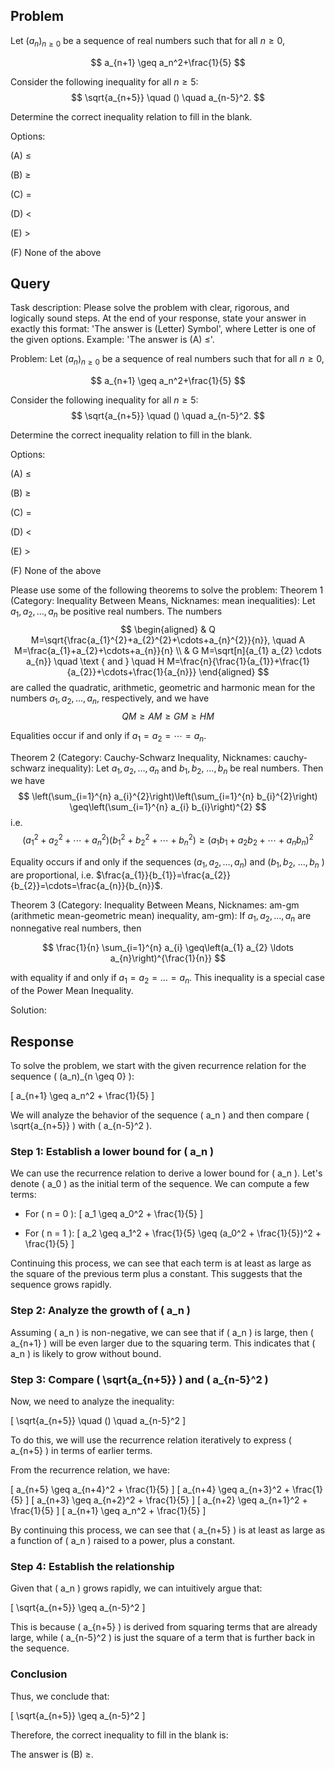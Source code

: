 ## Problem

Let $\left(a_n\right)_{n \geq 0}$ be a sequence of real numbers such that for all $n \geq 0$,

$$
a_{n+1} \geq a_n^2+\frac{1}{5}
$$

Consider the following inequality for all $n \geq 5$:
$$
\sqrt{a_{n+5}} \quad () \quad a_{n-5}^2.
$$

Determine the correct inequality relation to fill in the blank.

Options:

(A) $\leq$ 

(B) $\geq$

(C) $=$ 

(D) $<$

(E) $>$

(F) None of the above

## Query

Task description: Please solve the problem with clear, rigorous, and logically sound steps. At the end of your response, state your answer in exactly this format: 'The answer is (Letter) Symbol', where Letter is one of the given options. Example: 'The answer is (A) $\leq$'.

Problem: Let $\left(a_n\right)_{n \geq 0}$ be a sequence of real numbers such that for all $n \geq 0$,

$$
a_{n+1} \geq a_n^2+\frac{1}{5}
$$

Consider the following inequality for all $n \geq 5$:
$$
\sqrt{a_{n+5}} \quad () \quad a_{n-5}^2.
$$

Determine the correct inequality relation to fill in the blank.

Options:

(A) $\leq$ 

(B) $\geq$

(C) $=$ 

(D) $<$

(E) $>$

(F) None of the above

Please use some of the following theorems to solve the problem:
Theorem 1 (Category: Inequality Between Means, Nicknames: mean inequalities): Let $a_{1}, a_{2}, \ldots, a_{n}$ be positive real numbers. The numbers
$$
\begin{aligned}
& Q M=\sqrt{\frac{a_{1}^{2}+a_{2}^{2}+\cdots+a_{n}^{2}}{n}}, \quad A M=\frac{a_{1}+a_{2}+\cdots+a_{n}}{n} \\
& G M=\sqrt[n]{a_{1} a_{2} \cdots a_{n}} \quad \text { and } \quad H M=\frac{n}{\frac{1}{a_{1}}+\frac{1}{a_{2}}+\cdots+\frac{1}{a_{n}}}
\end{aligned}
$$
are called the quadratic, arithmetic, geometric and harmonic mean for the numbers $a_{1}, a_{2}, \ldots, a_{n}$, respectively, and we have
$$
Q M \geq A M \geq G M \geq H M
$$

Equalities occur if and only if $a_{1}=a_{2}=\cdots=a_{n}$.

Theorem 2 (Category: Cauchy-Schwarz Inequality, Nicknames: cauchy-schwarz inequality): Let $a_{1}, a_{2}, \ldots, a_{n}$ and $b_{1}, b_{2}$, $\ldots, b_{n}$ be real numbers. Then we have
$$
\left(\sum_{i=1}^{n} a_{i}^{2}\right)\left(\sum_{i=1}^{n} b_{i}^{2}\right) \geq\left(\sum_{i=1}^{n} a_{i} b_{i}\right)^{2}
$$
i.e.
$$
\left(a_{1}^{2}+a_{2}^{2}+\cdots+a_{n}^{2}\right)\left(b_{1}^{2}+b_{2}^{2}+\cdots+b_{n}^{2}\right) \geq\left(a_{1} b_{1}+a_{2} b_{2}+\cdots+a_{n} b_{n}\right)^{2}
$$

Equality occurs if and only if the sequences $\left(a_{1}, a_{2}, \ldots, a_{n}\right)$ and $\left(b_{1}, b_{2}\right.$, $\ldots, b_{n}$ ) are proportional, i.e. $\frac{a_{1}}{b_{1}}=\frac{a_{2}}{b_{2}}=\cdots=\frac{a_{n}}{b_{n}}$.

Theorem 3 (Category: Inequality Between Means, Nicknames: am-gm (arithmetic mean-geometric mean) inequality, am-gm): If $a_{1}, a_{2}, \ldots, a_{n}$ are nonnegative real numbers, then

$$
\frac{1}{n} \sum_{i=1}^{n} a_{i} \geq\left(a_{1} a_{2} \ldots a_{n}\right)^{\frac{1}{n}}
$$

with equality if and only if $a_{1}=a_{2}=\ldots=a_{n}$. This inequality is a special case of the Power Mean Inequality.

Solution:

## Response

To solve the problem, we start with the given recurrence relation for the sequence \( (a_n)_{n \geq 0} \):

\[
a_{n+1} \geq a_n^2 + \frac{1}{5}
\]

We will analyze the behavior of the sequence \( a_n \) and then compare \( \sqrt{a_{n+5}} \) with \( a_{n-5}^2 \).

### Step 1: Establish a lower bound for \( a_n \)

We can use the recurrence relation to derive a lower bound for \( a_n \). Let's denote \( a_0 \) as the initial term of the sequence. We can compute a few terms:

- For \( n = 0 \):
  \[
  a_1 \geq a_0^2 + \frac{1}{5}
  \]

- For \( n = 1 \):
  \[
  a_2 \geq a_1^2 + \frac{1}{5} \geq (a_0^2 + \frac{1}{5})^2 + \frac{1}{5}
  \]

Continuing this process, we can see that each term is at least as large as the square of the previous term plus a constant. This suggests that the sequence grows rapidly.

### Step 2: Analyze the growth of \( a_n \)

Assuming \( a_n \) is non-negative, we can see that if \( a_n \) is large, then \( a_{n+1} \) will be even larger due to the squaring term. This indicates that \( a_n \) is likely to grow without bound.

### Step 3: Compare \( \sqrt{a_{n+5}} \) and \( a_{n-5}^2 \)

Now, we need to analyze the inequality:

\[
\sqrt{a_{n+5}} \quad () \quad a_{n-5}^2
\]

To do this, we will use the recurrence relation iteratively to express \( a_{n+5} \) in terms of earlier terms.

From the recurrence relation, we have:

\[
a_{n+5} \geq a_{n+4}^2 + \frac{1}{5}
\]
\[
a_{n+4} \geq a_{n+3}^2 + \frac{1}{5}
\]
\[
a_{n+3} \geq a_{n+2}^2 + \frac{1}{5}
\]
\[
a_{n+2} \geq a_{n+1}^2 + \frac{1}{5}
\]
\[
a_{n+1} \geq a_n^2 + \frac{1}{5}
\]

By continuing this process, we can see that \( a_{n+5} \) is at least as large as a function of \( a_n \) raised to a power, plus a constant. 

### Step 4: Establish the relationship

Given that \( a_n \) grows rapidly, we can intuitively argue that:

\[
\sqrt{a_{n+5}} \geq a_{n-5}^2
\]

This is because \( a_{n+5} \) is derived from squaring terms that are already large, while \( a_{n-5}^2 \) is just the square of a term that is further back in the sequence. 

### Conclusion

Thus, we conclude that:

\[
\sqrt{a_{n+5}} \geq a_{n-5}^2
\]

Therefore, the correct inequality to fill in the blank is:

The answer is (B) $\geq$.